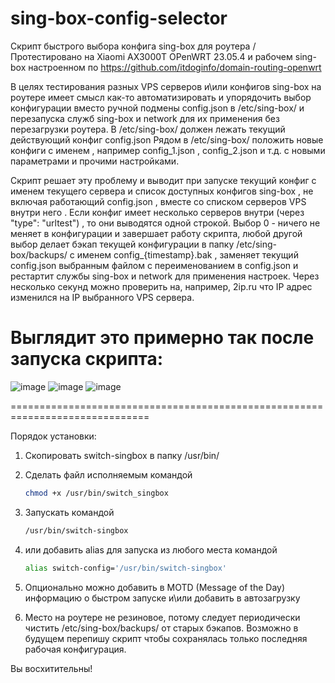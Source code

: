 # sing-box-config-selector
Скрипт быстрого выбора конфига sing-box для роутера / Протестировано на Xiaomi AX3000T OPenWRT 23.05.4 и рабочем sing-box настроенном по https://github.com/itdoginfo/domain-routing-openwrt 

В целях тестирования разных VPS серверов и\или конфигов sing-box на роутере имеет смысл как-то автоматизировать и упорядочить выбор конфигурации вместо ручной подмены config.json в /etc/sing-box/ и перезапуска служб sing-box и network для их применения без перезагрузки роутера. 
В /etc/sing-box/ должен лежать текущий действующий конфиг config.json  Рядом в /etc/sing-box/ положить новые конфиги  с именем , например config_1.json , config_2.json и т.д. с новыми параметрами и прочими настройками. 

Скрипт решает эту проблему и выводит при запуске текущий конфиг с именем текущего сервера и список доступных конфигов sing-box , не включая работающий config.json , вместе со списком серверов VPS внутри него . Если конфиг имеет несколько серверов внутри (через "type": "urltest") , то они выводятся одной строкой. Выбор 0 - ничего не меняет в конфигурации и завершает работу скрипта, любой другой выбор делает бэкап текущей конфигурации в папку /etc/sing-box/backups/ с именем config_{timestamp}.bak , заменяет текущий config.json выбранным файлом с переименованием в config.json и рестартит службы sing-box и network для применения настроек. Через несколько секунд можно проверить на, например, 2ip.ru что IP адрес изменился на IP выбранного VPS сервера.  


Выглядит это примерно так после запуска скрипта:
=============================================================================
![image](https://github.com/user-attachments/assets/00e7c7d9-c1f4-43a3-a78e-a1eca46d5b2c)
![image](https://github.com/user-attachments/assets/8c0e6a78-6763-4b47-a405-164746013ba0)
![image](https://github.com/user-attachments/assets/decff2a6-491d-4698-a3a9-743f105ec37b)



==============================================================================

Порядок установки: 
1. Скопировать switch-singbox  в папку /usr/bin/
2. Сделать файл исполняемым  командой
   ```sh
   chmod +x /usr/bin/switch_singbox
   ```   
3. Запускать командой
   ```sh
   /usr/bin/switch-singbox
   ```
5. или добавить alias  для запуска из любого места командой
   ```sh
   alias switch-config='/usr/bin/switch-singbox'
   ```

6. Опционально можно добавить в MOTD (Message of the Day) информацию о быстром запуске и\или добавить в автозагрузку
7. Место на роутере не резиновое, потому следует периодически чистить /etc/sing-box/backups/ от старых бэкапов. Возможно в будущем перепишу скрипт чтобы сохранялась только последняя рабочая конфигурация.


Вы восхитительны! 

